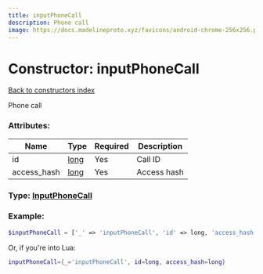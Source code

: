 ```yaml
---
title: inputPhoneCall
description: Phone call
image: https://docs.madelineproto.xyz/favicons/android-chrome-256x256.png
---
```

# Constructor: inputPhoneCall  
[Back to constructors index](index.md)



Phone call

### Attributes:

| Name     |    Type       | Required | Description |
|----------|---------------|----------|-------------|
|id|[long](../types/long.md) | Yes|Call ID|
|access\_hash|[long](../types/long.md) | Yes|Access hash|



### Type: [InputPhoneCall](../types/InputPhoneCall.md)


### Example:

```php
$inputPhoneCall = ['_' => 'inputPhoneCall', 'id' => long, 'access_hash' => long];
```  


Or, if you're into Lua:

```lua
inputPhoneCall={_='inputPhoneCall', id=long, access_hash=long}

```


